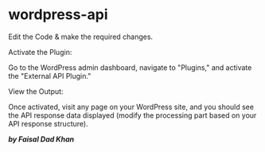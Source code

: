 # wordpress-api
Edit the Code & make the required changes.

Activate the Plugin:

Go to the WordPress admin dashboard, navigate to "Plugins," and activate the "External API Plugin."

View the Output:

Once activated, visit any page on your WordPress site, and you should see the API response data displayed (modify the processing part based on your API response structure).

_**by Faisal Dad Khan**_
